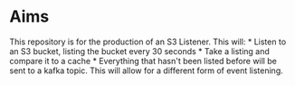 # Aims
This repository is for the production of an S3 Listener.
This will:
    * Listen to an S3 bucket, listing the bucket every 30 seconds
    * Take a listing and compare it to a cache
    * Everything that hasn't been listed before will be sent to a kafka topic.
This will allow for a different form of event listening.